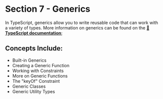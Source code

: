# Section 7 - Generics

In TypeScript, generics allow you to write reusable code that can work with a variety of types. More information on generics can be found on the **[:link: TypeScript documentation](https://www.typescriptlang.org/docs/handbook/2/generics.html)**;

## Concepts Include:

* Built-in Generics
* Creating a Generic Function
* Working with Constraints
* More on Generic Functions
* The "keyOf" Constraint
* Generic Classes
* Generic Utility Types